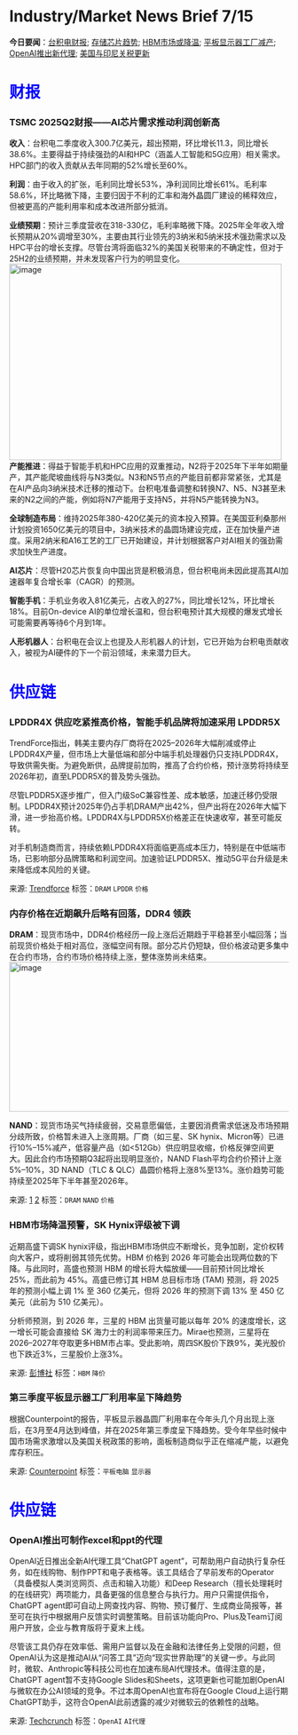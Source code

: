 # Industry/Market News Brief 7/15

**今日要闻**：[台积电财报](#1); [存储芯片趋势](#2); [HBM市场或降温](#3); [平板显示器工厂减产](#4); [OpenAI推出新代理](#5); [美国与印尼关税更新](#6)

# <span style="color:blue;">财报</span>

<a name="1"></a>

### TSMC 2025Q2财报——AI芯片需求推动利润创新高

**收入**：台积电二季度收入300.7亿美元，超出预期，环比增长11.3，同比增长38.6%。主要得益于持续强劲的AI和HPC（涵盖人工智能和5G应用）相关需求。HPC部门的收入贡献从去年同期的52%增长至60%。

**利润**：由于收入的扩张，毛利同比增长53%，净利润同比增长61%。毛利率58.6%，环比略微下降，主要归因于不利的汇率和海外晶圆厂建设的稀释效应，但被更高的产能利用率和成本改进所部分抵消。

**业绩预期**：预计三季度营收在318-330亿，毛利率略微下降。2025年全年收入增长预期从20%调增至30%，主要由其行业领先的3纳米和5纳米技术强劲需求以及HPC平台的增长支撑。尽管台湾将面临32%的美国关税带来的不确定性，但对于25H2的业绩预期，并未发现客户行为的明显变化。  
<img width="491" height="354" alt="image" src="https://github.com/user-attachments/assets/adbe4760-d250-4bb6-97e3-8366ca9af980" />  
**产能推进**：得益于智能手机和HPC应用的双重推动，N2将于2025年下半年如期量产，其产能爬坡曲线将与N3类似。N3和N5节点的产能目前都非常紧张，尤其是在AI产品向3纳米技术迁移的推动下。台积电准备调整和转换N7、N5、N3甚至未来的N2之间的产能，例如将N7产能用于支持N5，并将N5产能转换为N3。

**全球制造布局**：维持2025年380-420亿美元的资本投入预算。在美国亚利桑那州计划投资1650亿美元的项目中，3纳米技术的晶圆场建设完成，正在加快量产进度。采用2纳米和A16工艺的工厂已开始建设，并计划根据客户对AI相关的强劲需求加快生产进度。

**AI芯片**：尽管H20芯片恢复向中国出货是积极消息，但台积电尚未因此提高其AI加速器年复合增长率（CAGR）的预测。

**智能手机**：手机业务收入81亿美元，占收入的27%，同比增长12%，环比增长18%。目前On-device AI的单位增长温和，但台积电预计其大规模的爆发式增长可能需要再等待6个月到1年。

**人形机器人**：台积电在会议上也提及人形机器人的计划，它已开始为台积电贡献收入，被视为AI硬件的下一个前沿领域，未来潜力巨大。

# <span style="color:blue;">供应链</span>

<a name="2"></a>

### LPDDR4X 供应吃紧推高价格，智能手机品牌将加速采用 LPDDR5X 

TrendForce指出，韩美主要内存厂商将在2025–2026年大幅削减或停止LPDDR4X产量，但市场上大量低端和部分中端手机处理器仍只支持LPDDR4X，导致供需失衡。为避免断供，品牌提前加购，推高了合约价格，预计涨势将持续至2026年初，直至LPDDR5X的普及势头强劲。

尽管LPDDR5X逐步推广，但入门级SoC兼容性差、成本敏感，加速迁移仍受限制。LPDDR4X预计2025年仍占手机DRAM产出42%，但产出将在2026年大幅下滑，进一步抬高价格。LPDDR4X与LPDDR5X价格差正在快速收窄，甚至可能反转。

对手机制造商而言，持续依赖LPDDR4X将面临更高成本压力，特别是在中低端市场，已影响部分品牌策略和利润空间。加速验证LPDDR5X、推动5G平台升级是未来降低成本风险的关键。

来源: [Trendforce](https://www.trendforce.com/presscenter/news/20250717-12647.html)
标签：`DRAM` `LPDDR` `价格`

### 内存价格在近期飙升后略有回落，DDR4 领跌
**DRAM**：现货市场中，DDR4价格经历一段上涨后近期趋于平稳甚至小幅回落；当前现货价格处于相对高位，涨幅空间有限。部分芯片仍短缺，但价格波动更多集中在合约市场，合约市场价格持续上涨，整体涨势尚未结束。  
<img width="527" height="270" alt="image" src="https://github.com/user-attachments/assets/e393f534-1109-46cd-b148-fb5a6e63c843" />  

**NAND**：现货市场买气持续疲弱，交易意愿偏低，主要因消费需求低迷及市场预期分歧所致，价格暂未进入上涨周期。厂商（如三星、SK hynix、Micron等）已进行10%–15%减产，低容量产品（如<512Gb）供应明显收缩，价格反弹空间更大。因此合约市场预期Q3起将出现明显涨价，NAND Flash平均合约价预计上涨5%–10%，3D NAND（TLC & QLC）晶圆价格将上涨8%至13%。涨价趋势可能持续至2025年下半年甚至2026年。

来源: [1](https://www.trendforce.com/news/2025/07/17/news-nand-flash-price-hikes-reportedly-set-for-q3-with-supply-shortage-likely-stretching-into-2026/)
[2](https://www.trendforce.com/news/2025/07/16/insights-memory-spot-price-update-prices-slightly-cool-off-after-recent-surge-with-ddr4-leading-the-drop/)
标签：`DRAM` `NAND` `价格`


<a name="3"></a>

### HBM市场降温预警，SK Hynix评级被下调

近期高盛下调SK hynix评级，指出HBM市场供应不断增长，竞争加剧，定价权转向大客户，或将削弱其领先优势。HBM 价格到 2026 年可能会出现两位数的下降。与此同时，高盛也预测 HBM 的增长将大幅放缓——目前预计同比增长 25%，而此前为 45%。高盛已修订其 HBM 总目标市场 (TAM) 预测，将 2025 年的预测小幅上调 1% 至 360 亿美元，但将 2026 年的预测下调 13% 至 450 亿美元（此前为 510 亿美元）。

分析师预测，到 2026 年，三星的 HBM 出货量可能以每年 20% 的速度增长，这一增长可能会直接给 SK 海力士的利润率带来压力。Mirae也预测，三星将在2026–2027年夺取更多HBM市占率。受此影响，周四SK股价下跌9%，美光股价也下跌近3%，三星股价上涨3%。

来源: [彭博社](https://www.bloomberg.com/news/articles/2025-07-17/nvidia-supplier-sk-hynix-dips-as-goldman-sees-competition-rising)
标签：`HBM` `降价`


<a name="4"></a>

### 第三季度平板显示器工厂利用率呈下降趋势

根据Counterpoint的报告，平板显示器晶圆厂利用率在今年头几个月出现上涨后，在3月至4月达到峰值，并在2025年第三季度呈下降趋势。受今年早些时候中国市场需求激增以及美国关税政策的影响，面板制造商似乎正在缩减产能，以避免库存积压。

来源: [Counterpoint](https://display.counterpointresearch.com/blog/flat-panel-display-fab-utilization-trending-down-in-q3)
标签：`平板电脑` `显示器`

# <span style="color:blue;">供应链</span>

<a name="5"></a>

### OpenAI推出可制作excel和ppt的代理

OpenAI近日推出全新AI代理工具“ChatGPT agent”，可帮助用户自动执行复杂任务，如在线购物、制作PPT和电子表格等。该工具结合了早前发布的Operator（具备模拟人类浏览网页、点击和输入功能）和Deep Research（擅长处理耗时的在线研究）两项能力，具备更强的信息整合与执行力。用户只需提供指令，ChatGPT agent即可自动上网查找内容、购物、预订餐厅、生成商业简报等，甚至可在执行中根据用户反馈实时调整策略。目前该功能向Pro、Plus及Team订阅用户开放，企业与教育版将于夏末上线。

尽管该工具仍存在效率低、需用户监督以及在金融和法律任务上受限的问题，但OpenAI认为这是推动AI从“问答工具”迈向“现实世界助理”的关键一步。与此同时，微软、Anthropic等科技公司也在加速布局AI代理技术。值得注意的是，ChatGPT agent暂不支持Google Slides和Sheets，这项更新也可能加剧OpenAI与微软在办公AI领域的竞争。不过本周OpenAI也宣布将在Google Cloud上运行期ChatGPT助手，这符合OpenAI此前透露的减少对微软云的依赖性的战略。

来源: [Techcrunch](https://techcrunch.com/2025/07/17/openai-launches-a-general-purpose-agent-in-chatgpt/)
标签：`OpenAI` `AI代理`
